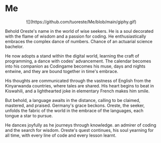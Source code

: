 # Me

<p align="center">
![](https://github.com/tuoreste/Me/blob/main/giphy.gif)
</p>

Behold Oreste's name in the world of wise seekers.
He is a soul decorated with the flame of wisdom and a passion for coding.
He enthusiastically embraces the complex dance of numbers.
Chance of an actuarial science bachelor.

He now adopts a stand within the digital world,
learning the craft of programming, a dance with codes' advancement.
The calendar becomes into his companion as Codingame becomes his muse,
days and nights entwine, and they are bound together in time's embrace.

His thoughts are communicated through the vastness of English from the Kinyarwanda countries,
where tales are shared. His heart begins to beat in Kiswahili,
and a lighthearted joke in elementary French makes him smile.

But behold, a language awaits in the distance, calling to be claimed, mastered, and praised. Germany's grace beckons.
Oreste, the seeker, unfolds the fabric of the world in the embrace of the languages, each tongue a star to pursue.

He dances joyfully as he journeys through knowledge.
an admirer of coding and the search for wisdom.
Oreste's quest continues, his soul yearning for all time,
with every line of code and every lesson learnt.
